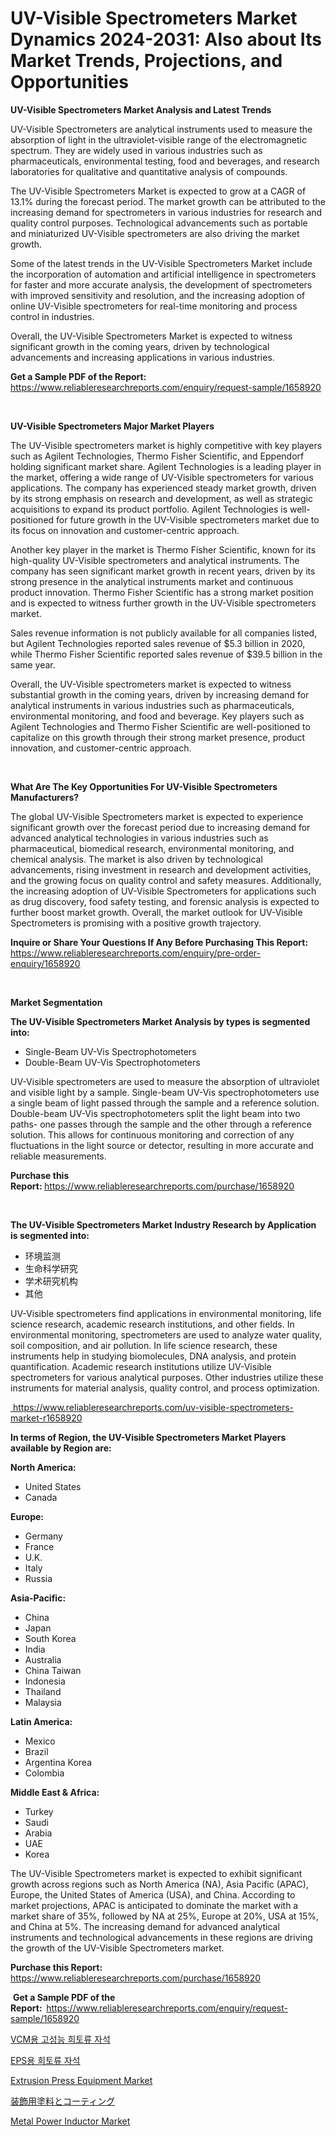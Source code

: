 <p><h1>UV-Visible Spectrometers Market Dynamics 2024-2031: Also about Its Market Trends, Projections, and Opportunities</h1></p><p><strong>UV-Visible Spectrometers Market Analysis and Latest Trends</strong></p>
<p><p>UV-Visible Spectrometers are analytical instruments used to measure the absorption of light in the ultraviolet-visible range of the electromagnetic spectrum. They are widely used in various industries such as pharmaceuticals, environmental testing, food and beverages, and research laboratories for qualitative and quantitative analysis of compounds.</p><p>The UV-Visible Spectrometers Market is expected to grow at a CAGR of 13.1% during the forecast period. The market growth can be attributed to the increasing demand for spectrometers in various industries for research and quality control purposes. Technological advancements such as portable and miniaturized UV-Visible spectrometers are also driving the market growth.</p><p>Some of the latest trends in the UV-Visible Spectrometers Market include the incorporation of automation and artificial intelligence in spectrometers for faster and more accurate analysis, the development of spectrometers with improved sensitivity and resolution, and the increasing adoption of online UV-Visible spectrometers for real-time monitoring and process control in industries.</p><p>Overall, the UV-Visible Spectrometers Market is expected to witness significant growth in the coming years, driven by technological advancements and increasing applications in various industries.</p></p>
<p><strong>Get a Sample PDF of the Report:&nbsp;</strong> <a href="https://www.reliableresearchreports.com/enquiry/request-sample/1658920">https://www.reliableresearchreports.com/enquiry/request-sample/1658920</a></p>
<p>&nbsp;</p>
<p><strong>UV-Visible Spectrometers Major Market Players</strong></p>
<p><p>The UV-Visible spectrometers market is highly competitive with key players such as Agilent Technologies, Thermo Fisher Scientific, and Eppendorf holding significant market share. Agilent Technologies is a leading player in the market, offering a wide range of UV-Visible spectrometers for various applications. The company has experienced steady market growth, driven by its strong emphasis on research and development, as well as strategic acquisitions to expand its product portfolio. Agilent Technologies is well-positioned for future growth in the UV-Visible spectrometers market due to its focus on innovation and customer-centric approach.</p><p>Another key player in the market is Thermo Fisher Scientific, known for its high-quality UV-Visible spectrometers and analytical instruments. The company has seen significant market growth in recent years, driven by its strong presence in the analytical instruments market and continuous product innovation. Thermo Fisher Scientific has a strong market position and is expected to witness further growth in the UV-Visible spectrometers market.</p><p>Sales revenue information is not publicly available for all companies listed, but Agilent Technologies reported sales revenue of $5.3 billion in 2020, while Thermo Fisher Scientific reported sales revenue of $39.5 billion in the same year.</p><p>Overall, the UV-Visible spectrometers market is expected to witness substantial growth in the coming years, driven by increasing demand for analytical instruments in various industries such as pharmaceuticals, environmental monitoring, and food and beverage. Key players such as Agilent Technologies and Thermo Fisher Scientific are well-positioned to capitalize on this growth through their strong market presence, product innovation, and customer-centric approach.</p></p>
<p>&nbsp;</p>
<p><strong>What Are The Key Opportunities For UV-Visible Spectrometers Manufacturers?</strong></p>
<p><p>The global UV-Visible Spectrometers market is expected to experience significant growth over the forecast period due to increasing demand for advanced analytical technologies in various industries such as pharmaceutical, biomedical research, environmental monitoring, and chemical analysis. The market is also driven by technological advancements, rising investment in research and development activities, and the growing focus on quality control and safety measures. Additionally, the increasing adoption of UV-Visible Spectrometers for applications such as drug discovery, food safety testing, and forensic analysis is expected to further boost market growth. Overall, the market outlook for UV-Visible Spectrometers is promising with a positive growth trajectory.</p></p>
<p><strong>Inquire or Share Your Questions If Any Before Purchasing This Report:</strong> <a href="https://www.reliableresearchreports.com/enquiry/pre-order-enquiry/1658920">https://www.reliableresearchreports.com/enquiry/pre-order-enquiry/1658920</a></p>
<p>&nbsp;</p>
<p><strong>Market Segmentation</strong></p>
<p><strong>The UV-Visible Spectrometers Market Analysis by types is segmented into:</strong></p>
<p><ul><li>Single-Beam UV-Vis Spectrophotometers</li><li>Double-Beam UV-Vis Spectrophotometers</li></ul></p>
<p><p>UV-Visible spectrometers are used to measure the absorption of ultraviolet and visible light by a sample. Single-beam UV-Vis spectrophotometers use a single beam of light passed through the sample and a reference solution. Double-beam UV-Vis spectrophotometers split the light beam into two paths- one passes through the sample and the other through a reference solution. This allows for continuous monitoring and correction of any fluctuations in the light source or detector, resulting in more accurate and reliable measurements.</p></p>
<p><strong>Purchase this Report:&nbsp;</strong><a href="https://www.reliableresearchreports.com/purchase/1658920">https://www.reliableresearchreports.com/purchase/1658920</a></p>
<p>&nbsp;</p>
<p><strong>The UV-Visible Spectrometers Market Industry Research by Application is segmented into:</strong></p>
<p><ul><li>环境监测</li><li>生命科学研究</li><li>学术研究机构</li><li>其他</li></ul></p>
<p><p>UV-Visible spectrometers find applications in environmental monitoring, life science research, academic research institutions, and other fields. In environmental monitoring, spectrometers are used to analyze water quality, soil composition, and air pollution. In life science research, these instruments help in studying biomolecules, DNA analysis, and protein quantification. Academic research institutions utilize UV-Visible spectrometers for various analytical purposes. Other industries utilize these instruments for material analysis, quality control, and process optimization.</p></p>
<p><a href="https://www.reliableresearchreports.com/uv-visible-spectrometers-market-r1658920">&nbsp;https://www.reliableresearchreports.com/uv-visible-spectrometers-market-r1658920</a></p>
<p><strong>In terms of Region, the UV-Visible Spectrometers Market Players available by Region are:</strong></p>
<p>
    <p> <strong> North America: </strong>
        <ul>
            <li>United States</li>
            <li>Canada</li>
        </ul>
        </p> 
    <p> <strong> Europe: </strong>
        <ul>
            <li>Germany</li>
            <li>France</li>
            <li>U.K.</li>
            <li>Italy</li>
            <li>Russia</li>
        </ul>
        </p> 
    <p> <strong> Asia-Pacific: </strong>
        <ul>
            <li>China</li>
            <li>Japan</li>
            <li>South Korea</li>
            <li>India</li>
            <li>Australia</li>
            <li>China Taiwan</li>
            <li>Indonesia</li>
            <li>Thailand</li>
            <li>Malaysia</li>
        </ul>
        </p> 
    <p> <strong> Latin America: </strong>
        <ul>
            <li>Mexico</li>
            <li>Brazil</li>
            <li>Argentina Korea</li>
            <li>Colombia</li>
        </ul>
        </p> 
    <p> <strong> Middle East & Africa: </strong>
        <ul>
            <li>Turkey</li>
            <li>Saudi</li>
            <li>Arabia</li>
            <li>UAE</li>
            <li>Korea</li>
        </ul>
    </p>
    </p>
<p><p>The UV-Visible Spectrometers market is expected to exhibit significant growth across regions such as North America (NA), Asia Pacific (APAC), Europe, the United States of America (USA), and China. According to market projections, APAC is anticipated to dominate the market with a market share of 35%, followed by NA at 25%, Europe at 20%, USA at 15%, and China at 5%. The increasing demand for advanced analytical instruments and technological advancements in these regions are driving the growth of the UV-Visible Spectrometers market.</p></p>
<p><strong>Purchase this Report: </strong><a href="https://www.reliableresearchreports.com/purchase/1658920">https://www.reliableresearchreports.com/purchase/1658920</a></p>
<p>&nbsp;<strong>Get a Sample PDF of the Report:&nbsp;&nbsp;</strong><a href="https://www.reliableresearchreports.com/enquiry/request-sample/1658920">https://www.reliableresearchreports.com/enquiry/request-sample/1658920</a></p>
<p><strong></strong></p>
<p><p><a href="https://github.com/fernandotryO5lson96765/Market-Research-Report-List-2/blob/main/921309887757.md">VCM용 고성능 희토류 자석</a></p><p><a href="https://github.com/CliftonFisher9067/Market-Research-Report-List-2/blob/main/990411387756.md">EPS용 희토류 자석</a></p><p><a href="https://github.com/Alonsoolds3wq1d81czn8rbol/Market-Research-Report-List-2/blob/main/extrusion-press-equipment-market.md">Extrusion Press Equipment Market</a></p><p><a href="https://github.com/GiovaniLeannon/Market-Research-Report-List-1/blob/main/709168296134.md">装飾用塗料とコーティング</a></p><p><a href="https://issuu.com/reportprime-2/docs/metal-power-inductor-market-size-2030.pptx">Metal Power Inductor Market</a></p></p>